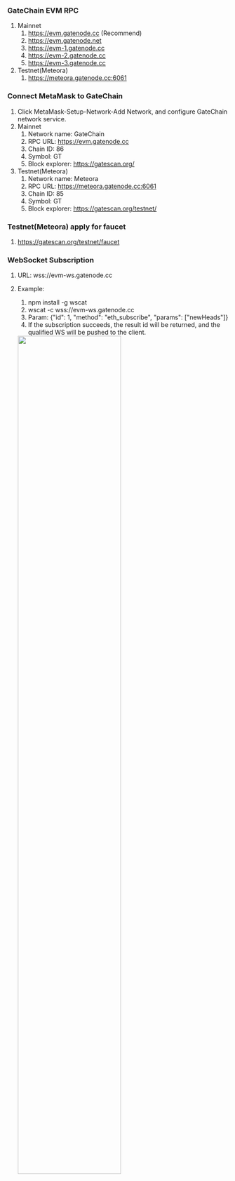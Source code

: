 ### GateChain EVM RPC
1. Mainnet
	1. https://evm.gatenode.cc (Recommend)
  	2. https://evm.gatenode.net
  	3. https://evm-1.gatenode.cc
  	4. https://evm-2.gatenode.cc
  	5. https://evm-3.gatenode.cc
2. Testnet(Meteora)
  	1. https://meteora.gatenode.cc:6061
### Connect MetaMask to GateChain
1. Click MetaMask-Setup-Network-Add Network, and configure GateChain network service.
2. Mainnet
  	1. Network name: GateChain
  	2. RPC URL: https://evm.gatenode.cc
  	3. Chain ID: 86
  	4. Symbol: GT
  	5. Block explorer: https://gatescan.org/
3. Testnet(Meteora)
  	1. Network name: Meteora
  	2. RPC URL: https://meteora.gatenode.cc:6061
  	3. Chain ID: 85
  	4. Symbol: GT
  	5. Block explorer: https://gatescan.org/testnet/
### Testnet(Meteora) apply for faucet
1. https://gatescan.org/testnet/faucet
### WebSocket Subscription
1. URL: wss://evm-ws.gatenode.cc
2. Example:
 	1. npm install -g wscat
  	2. wscat -c wss://evm-ws.gatenode.cc
  	3. Param:   {"id": 1, "method": "eth_subscribe", "params": ["newHeads"]}
  	4. If the subscription succeeds, the result id will be returned, and the qualified WS will be pushed to the client.
  	
  	<img src="../../images/websocket.png"  height=70% width=70%>